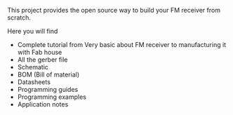 This project provides the open source way to build your FM receiver from scratch.

Here you will find 
- Complete tutorial from Very basic about FM receiver to manufacturing it with Fab house
- All the gerber file
- Schematic
- BOM (Bill of material)
- Datasheets
- Programming guides
- Programming examples
- Application notes